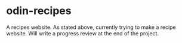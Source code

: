 # odin-recipes
A recipes website.
As stated above, currently trying to make a recipe website. Will write a progress review at the end of the project.
